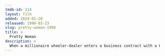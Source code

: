 ```yaml
---
tmdb-id: 114
layout: film
added: 2024-01-20
released: 1990-03-23
slug: pretty-woman-1990
title: >
  Pretty Woman
description: >
  When a millionaire wheeler-dealer enters a business contract with a Hollywood hooker Vivian Ward, he loses his heart in the bargain.
---
```

